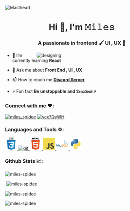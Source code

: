 ![Masthead](https://miro.medium.com/v2/resize:fit:1358/1*aniyNTcHORbvDiLGUzJSsQ.gif)

<h1 align="center">Hi 👋, I'm 𝙼𝚒𝚕𝚎𝚜</h1>
<h3 align="center">A passionate in frontend 🖌️ UI , UX 🎨</h3>

<img align="right" alt="designing" width="400" src="https://institute.careerguide.com/wp-content/uploads/2020/09/dynamic-website-designing.gif">

- 🌱 I’m currently learning **React**

- 💬 Ask me about **Front End , UI , UX**

- 📫 How to reach me **<a href="https://discord.gg/u5vYdrJFqc" target="blank">Discord Server</a>**

- ⚡ Fun fact **Be unstoppable and 𝔗𝔢𝔫𝔞𝔠𝔦𝔬𝔲𝔰 ⚡**

<h3 align="left">Connect with me ❤️:</h3>
<p align="left">
<a href="https://instagram.com/miles_spidee" target="blank"><img align="center" src="https://raw.githubusercontent.com/rahuldkjain/github-profile-readme-generator/master/src/images/icons/Social/instagram.svg" alt="miles_spidee" height="30" width="40" /></a>
<a href="https://discord.gg/u5vYdrJFqc" target="blank"><img align="center" src="https://raw.githubusercontent.com/rahuldkjain/github-profile-readme-generator/master/src/images/icons/Social/discord.svg" alt="ycx7QyWH" height="30" width="40" /></a>
</p>

<h3 align="left">Languages and Tools ⚙️:</h3>
<p align="left"> <a href="https://www.w3schools.com/css/" target="_blank" rel="noreferrer"> <img src="https://raw.githubusercontent.com/devicons/devicon/master/icons/css3/css3-original-wordmark.svg" alt="css3" width="40" height="40"/> </a> <a href="https://git-scm.com/" target="_blank" rel="noreferrer"> <img src="https://www.vectorlogo.zone/logos/git-scm/git-scm-icon.svg" alt="git" width="40" height="40"/> </a> <a href="https://www.w3.org/html/" target="_blank" rel="noreferrer"> <img src="https://raw.githubusercontent.com/devicons/devicon/master/icons/html5/html5-original-wordmark.svg" alt="html5" width="40" height="40"/> </a> <a href="https://developer.mozilla.org/en-US/docs/Web/JavaScript" target="_blank" rel="noreferrer"> <img src="https://raw.githubusercontent.com/devicons/devicon/master/icons/javascript/javascript-original.svg" alt="javascript" width="40" height="40"/> </a> <a href="https://www.mysql.com/" target="_blank" rel="noreferrer"> <img src="https://raw.githubusercontent.com/devicons/devicon/master/icons/mysql/mysql-original-wordmark.svg" alt="mysql" width="40" height="40"/> </a> <a href="https://www.python.org" target="_blank" rel="noreferrer"> <img src="https://raw.githubusercontent.com/devicons/devicon/master/icons/python/python-original.svg" alt="python" width="40" height="40"/> </a> </p>

<h3 align="left">Github Stats 📈:</h3>
<p><img align="center" src="https://github-readme-stats.vercel.app/api/top-langs?username=miles-spidee&show_icons=true&locale=en&layout=compact" alt="miles-spidee" /></p>

<p>&nbsp;<img align="center" src="https://github-readme-stats.vercel.app/api?username=miles-spidee&show_icons=true&locale=en" alt="miles-spidee" /></p>

<p><img align="center" src="https://github-readme-streak-stats.herokuapp.com/?user=miles-spidee&" alt="miles-spidee" /></p>

<p align="left"> <img src="https://komarev.com/ghpvc/?username=miles-spidee&label=Profile%20views&color=0e75b6&style=flat" alt="miles-spidee" /> </p>
